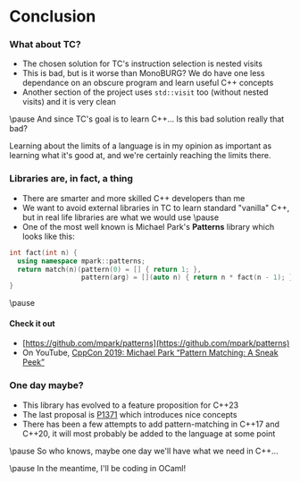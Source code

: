 Conclusion
==========

### What about TC?

- The chosen solution for TC's instruction selection is nested visits
- This is bad, but is it worse than MonoBURG? We do have one less dependance on
  an obscure program and learn useful C++ concepts
- Another section of the project uses `std::visit` too (without nested visits)
  and it is very clean

\pause
And since TC's goal is to learn C++... Is this bad solution really that bad?

Learning about the limits of a language is in my opinion as important as
learning what it's good at, and we're certainly reaching the limits there.

### Libraries are, in fact, a thing

- There are smarter and more skilled C++ developers than me
- We want to avoid external libraries in TC to learn standard "vanilla" C++, but
in real life libraries are what we would use
\pause
- One of the most well known is Michael Park's **Patterns** library which looks
like this:

```cpp
int fact(int n) {
  using namespace mpark::patterns;
  return match(n)(pattern(0) = [] { return 1; },
                  pattern(arg) = [](auto n) { return n * fact(n - 1); });
}
```

\pause
#### Check it out
- [https://github.com/mpark/patterns](https://github.com/mpark/patterns)
- On YouTube, [CppCon 2019: Michael Park “Pattern Matching: A Sneak
  Peek”](https://www.youtube.com/watch?v=PBZBG4nZXhk)

### One day maybe?

- This library has evolved to a feature proposition for C++23
- The last proposal is [P1371](http://www.open-std.org/jtc1/sc22/wg21/docs/papers/2020/p1371r3.pdf) which introduces nice concepts
- There has been a few attempts to add pattern-matching in C++17 and C++20, it
will most probably be added to the language at some point

\pause
So who knows, maybe one day we'll have what we need in C++...

\pause
In the meantime, I'll be coding in OCaml!
